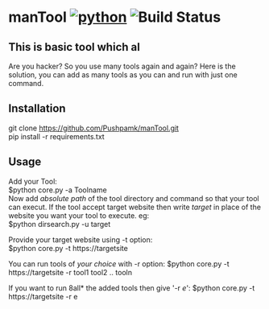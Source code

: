 manTool [![python](https://img.shields.io/badge/Python-2.7-brightgreen.svg?style=style=flat-square)](https://www.python.org/downloads/) ![Build Status](https://travis-ci.org/Pushpamk/manTool.svg?branch=master) 
==
This is basic tool which al
--
Are you hacker? So you use many tools again and again? Here is the solution, you can add as many tools as you can and run with just one command.  

Installation
--
git clone https://github.com/Pushpamk/manTool.git  
pip install -r requirements.txt

Usage
-- 
Add your Tool:</br>
$python core.py -a Toolname</br>
Now add *absolute path* of the tool directory and command so that your tool can execut. If the tool accept target website then write *target* in place of the website you want your tool to execute. eg:  
$python dirsearch.py -u target  

Provide your target website using -t option:  
$python core.py -t https://targetsite</br>

You can run tools of *your choice* with -r option:
$python core.py -t https://targetsite -r tool1 tool2 .. tooln  

If you want to run 8all* the added tools then give '-r *e*':
$python core.py -t https://targetsite -r e  
